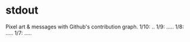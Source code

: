 # stdout
Pixel art &amp; messages with Github's contribution graph.
1/10: ..
1/9: .....
1/8: .....
1/7: .....

